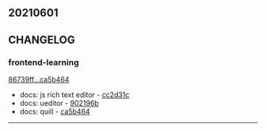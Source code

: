 ## 20210601

## CHANGELOG

### frontend-learning

[86739ff...ca5b464](https://github.com/zhbhun/frontend-learning/compare/86739ff...ca5b464)

* docs: js rich text editor - [cc2d31c](https://github.com/zhbhun/frontend-learning/commit/cc2d31c8d49f535e132c4d484bf829fa00e3b6a8)
* docs: ueditor - [902196b](https://github.com/zhbhun/frontend-learning/commit/902196b6b6236f9d8ab858a81e1aa9aa66b31a33)
* docs: quill - [ca5b464](https://github.com/zhbhun/frontend-learning/commit/ca5b464a903710de2b687083008d1e04403c4281)

---

